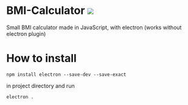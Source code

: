 # BMI-Calculator <img src="https://travis-ci.org/fatihtkale/BMI-Calculator.svg?branch=master">
Small BMI calculator made in JavaScript, with electron (works without electron plugin)

# How to install
```
npm install electron --save-dev --save-exact
```
in project directory and run
```
electron .
```
